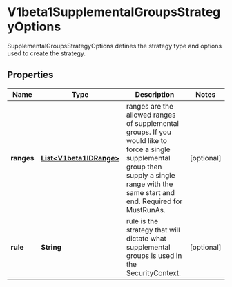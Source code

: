 

# V1beta1SupplementalGroupsStrategyOptions

SupplementalGroupsStrategyOptions defines the strategy type and options used to create the strategy.

## Properties

| Name | Type | Description | Notes |
|------------ | ------------- | ------------- | -------------|
|**ranges** | [**List&lt;V1beta1IDRange&gt;**](V1beta1IDRange.md) | ranges are the allowed ranges of supplemental groups.  If you would like to force a single supplemental group then supply a single range with the same start and end. Required for MustRunAs. |  [optional] |
|**rule** | **String** | rule is the strategy that will dictate what supplemental groups is used in the SecurityContext. |  [optional] |



